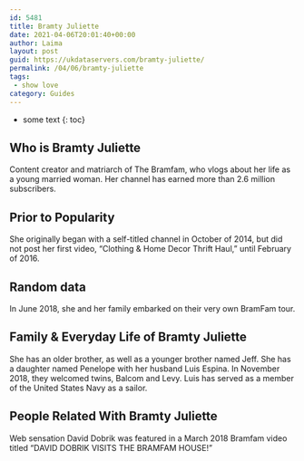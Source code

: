 ```yaml
---
id: 5481
title: Bramty Juliette
date: 2021-04-06T20:01:40+00:00
author: Laima
layout: post
guid: https://ukdataservers.com/bramty-juliette/
permalink: /04/06/bramty-juliette
tags:
 - show love
category: Guides
---
```


* some text
{: toc}


## Who is Bramty Juliette
                  
                  
                  
Content creator and matriarch of The Bramfam, who vlogs about her life as a young married woman. Her channel has earned more than 2.6 million subscribers. 
                  
              
            
              
            
                
                
                
## Prior to Popularity
                  
                  
                  
She originally began with a self-titled channel in October of 2014, but did not post her first video, &#8220;Clothing & Home Decor Thrift Haul,&#8221; until February of 2016. 
                  
              
            
              
            
                
                
                
## Random data
                  
                  
                  
In June 2018, she and her family embarked on their very own BramFam tour.
                  
              
            
              
            
                
                
                
## Family & Everyday Life of Bramty Juliette
                  
                  
                  
She has an older brother, as well as a younger brother named Jeff. She has a daughter named Penelope with her husband Luis Espina. In November 2018, they welcomed twins, Balcom and Levy. Luis has served as a member of the United States Navy as a sailor. 
                  
              
            
              
            
                
                
                
## People Related With Bramty Juliette
                  
                  
                  
Web sensation David Dobrik was featured in a March 2018 Bramfam video titled &#8220;DAVID DOBRIK VISITS THE BRAMFAM HOUSE!&#8221;  
                  
              
            
              
            
                
              
            
              
              
            
            
              
            
          
          
          